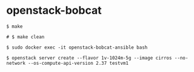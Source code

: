 # openstack-bobcat

```
$ make

# $ make clean
```

```
$ sudo docker exec -it openstack-bobcat-ansible bash
```

```
$ openstack server create --flavor 1v-1024m-5g --image cirros --no-network --os-compute-api-version 2.37 testvm1
```
